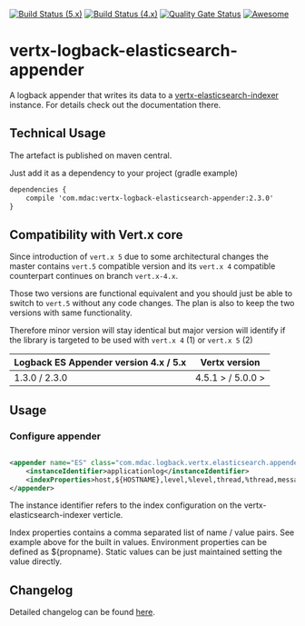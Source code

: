[![Build Status (5.x)](https://github.com/romanpierson/vertx-logback-elasticsearch-appender/actions/workflows/ci-vert.x-5.x.yml/badge.svg)](https://github.com/romanpierson/vertx-logback-elasticsearch-appender/actions/workflows/ci-vert.x-5.x.yml)
[![Build Status (4.x)](https://github.com/romanpierson/vertx-logback-elasticsearch-appender/actions/workflows/ci-vert.x-4.x.yml/badge.svg)](https://github.com/romanpierson/vertx-logback-elasticsearch-appender/actions/workflows/ci-vert.x-4.x.yml)
[![Quality Gate Status](https://sonarcloud.io/api/project_badges/measure?project=romanpierson_vertx-logback-elasticsearch-appender&metric=alert_status)](https://sonarcloud.io/summary/new_code?id=romanpierson_vertx-logback-elasticsearch-appender)
[![Awesome](https://cdn.rawgit.com/sindresorhus/awesome/d7305f38d29fed78fa85652e3a63e154dd8e8829/media/badge.svg)](https://github.com/vert-x3/vertx-awesome)

# vertx-logback-elasticsearch-appender

A logback appender that writes its data to a [vertx-elasticsearch-indexer](https://github.com/romanpierson/vertx-elasticsearch-indexer) instance. For details check out the documentation there.

## Technical Usage

The artefact is published on maven central.

Just add it as a dependency to your project (gradle example)

```xml
dependencies {
	compile 'com.mdac:vertx-logback-elasticsearch-appender:2.3.0'
}
```

## Compatibility with Vert.x core

Since introduction of `vert.x 5` due to some architectural changes the master contains `vert.5` compatible version and its `vert.x 4` compatible counterpart continues on branch `vert.x-4.x`. 

Those two versions are functional equivalent and you should just be able to switch to `vert.5` without any code changes. The plan is also to keep the two versions with same functionality.

Therefore minor version will stay identical but major version will identify if the library is targeted to be used with `vert.x 4` (1) or `vert.x 5` (2)

Logback ES Appender version 4.x / 5.x | Vertx version
----|------
1.3.0 / 2.3.0  | 4.5.1 > / 5.0.0 >

## Usage

### Configure appender

```xml

<appender name="ES" class="com.mdac.logback.vertx.elasticsearch.appender.LogbackElasticSearchAppender" level="info">
  	<instanceIdentifier>applicationlog</instanceIdentifier>
  	<indexProperties>host,${HOSTNAME},level,%level,thread,%thread,message,%message,stacktrace,%ex,stacktraceHash,%exhash,logger,%logger</indexProperties>
</appender>

```
The instance identifier refers to the index configuration on the vertx-elasticsearch-indexer verticle.

Index properties contains a comma separated list of name / value pairs. See example above for the built in values.
Environment properties can be defined as ${propname}. Static values can be just maintained setting the value directly.

## Changelog

Detailed changelog can be found [here](https://github.com/romanpierson/vertx-logback-elasticsearch-appender/blob/master/CHANGELOG.md).

